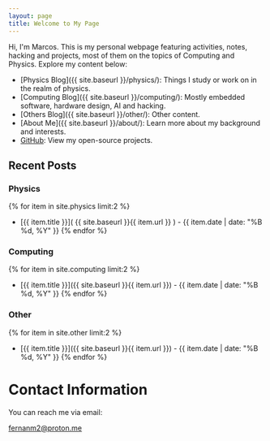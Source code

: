 ```yaml
---
layout: page
title: Welcome to My Page
---
```


Hi, I'm Marcos. This is my personal webpage featuring activities, notes, hacking and projects, most of them on the topics of Computing and Physics. Explore my content below:

- [Physics Blog]({{ site.baseurl }}/physics/): Things I study or work on in the realm of physics.
- [Computing Blog]({{ site.baseurl }}/computing/): Mostly embedded software, hardware design, AI and hacking.
- [Others Blog]({{ site.baseurl }}/other/): Other content.
- [About Me]({{ site.baseurl }}/about/): Learn more about my background and interests.
- [GitHub](https://github.com/marc029github): View my open-source projects.

## Recent Posts

### Physics
{% for item in site.physics limit:2 %}
- [{{ item.title }}]( {{ site.baseurl }}{{ item.url }}  ) - {{ item.date | date: "%B %d, %Y" }}
{% endfor %}

### Computing
{% for item in site.computing limit:2 %}
- [{{ item.title }}]({{ site.baseurl }}{{ item.url }}) - {{ item.date | date: "%B %d, %Y" }}
{% endfor %}

### Other
{% for item in site.other limit:2 %}
- [{{ item.title }}]({{ site.baseurl }}{{ item.url }}) - {{ item.date | date: "%B %d, %Y" }}
{% endfor %}

# Contact Information

You can reach me via email:

[fernanm2@proton.me](mailto:fernanm2@proton.me)
